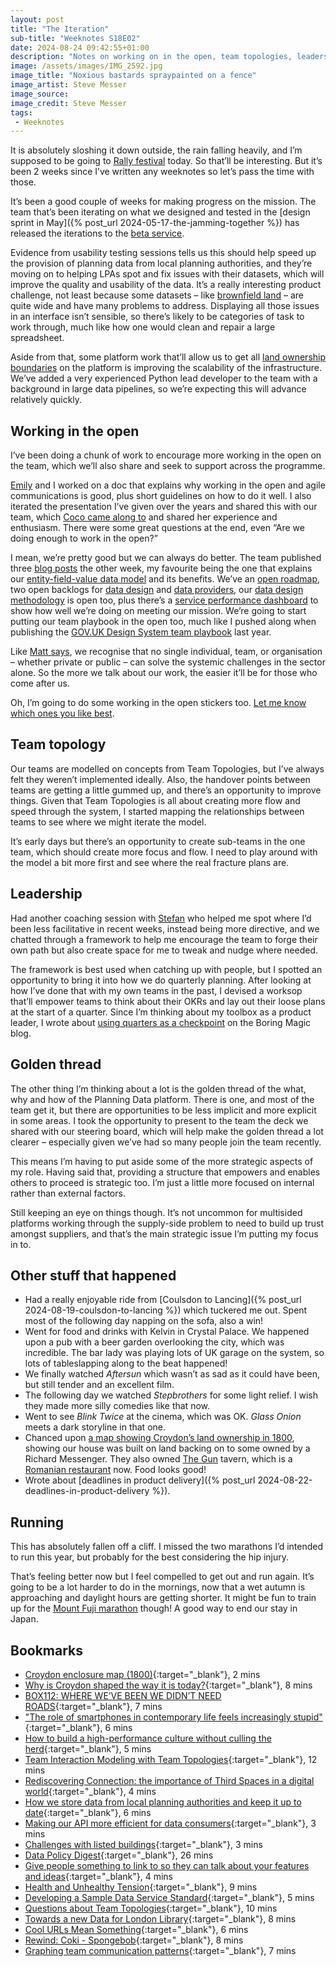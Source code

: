 ```yaml
---
layout: post
title: "The Iteration"
sub-title: "Weeknotes S18E02"
date: 2024-08-24 09:42:55+01:00
description: "Notes on working on in the open, team topologies, leadership, the golden thread, and thoughts on movies."
image: /assets/images/IMG_2592.jpg
image_title: "Noxious bastards spraypainted on a fence"
image_artist: Steve Messer
image_source:
image_credit: Steve Messer
tags:
 - Weeknotes
---
```


It is absolutely sloshing it down outside, the rain falling heavily, and I’m supposed to be going to [Rally festival](https://rallyrallyrally.co.uk) today. So that’ll be interesting. But it’s been 2 weeks since I’ve written any weeknotes so let’s pass the time with those.

It’s been a good couple of weeks for making progress on the mission. The team that’s been iterating on what we designed and tested in the [design sprint in May]({% post_url 2024-05-17-the-jamming-together %}) has released the iterations to the [beta service](https://check.planning.data.gov.uk/manage). 

Evidence from usability testing sessions tells us this should help speed up the provision of planning data from local planning authorities, and they’re moving on to helping LPAs spot and fix issues with their datasets, which will improve the quality and usability of the data. It’s a really interesting product challenge, not least because some datasets – like [brownfield land](https://www.planning.data.gov.uk/entity/1719049) – are quite wide and have many problems to address. Displaying all those issues in an interface isn’t sensible, so there’s likely to be categories of task to work through, much like how one would clean and repair a large spreadsheet. 

Aside from that, some platform work that’ll allow us to get all [land ownership boundaries](https://design.planning.data.gov.uk/planning-consideration/land-registry-polygons-red-line-boundaries) on the platform is improving the scalability of the infrastructure. We’ve added a very experienced Python lead developer to the team with a background in large data pipelines, so we’re expecting this will advance relatively quickly.

## Working in the open

I’ve been doing a chunk of work to encourage more working in the open on the team, which we’ll also share and seek to support across the programme. 

[Emily](https://emilywebber.co.uk) and I worked on a doc that explains why working in the open and agile communications is good, plus short guidelines on how to do it well. I also iterated the presentation I’ve given over the years and shared this with our team, which [Coco came along to](https://crmzchan.medium.com/weeknotes-2-week-ending-23rd-august-b79c07090a26) and shared her experience and enthusiasm. There were some great questions at the end, even “Are we doing enough to work in the open?”

I mean, we’re pretty good but we can always do better. The team published three [blog posts](https://digital-land.github.io/blog-post/) the other week, my favourite being the one that explains our [entity-field-value data model](https://digital-land.github.io/blog-post/storing-and-updating-data/) and its benefits. We’ve an [open roadmap](https://www.planning.data.gov.uk/about/roadmap), two open backlogs for [data design](https://design.planning.data.gov.uk/what-we-are-working-on) and [data providers](https://github.com/orgs/digital-land/projects/7), our [data design methodology](https://design.planning.data.gov.uk/data-design-process) is open too, plus there’s a [service performance dashboard](https://www.planning.data.gov.uk/about/performance) to show how well we’re doing on meeting our mission. We’re going to start putting our team playbook in the open too, much like I pushed along when publishing the [GOV.‌UK Design System team playbook](https://team-playbook.design-system.service.gov.uk) last year.

Like [Matt says](https://www.linkedin.com/pulse/what-we-mean-open-digital-planning-open-digital-planning-wzeve/?trackingId=RqTY6U08YdTUz21VLQafqQ%3D%3D), we recognise that no single individual, team, or organisation – whether private or public – can solve the systemic challenges in the sector alone. So the more we talk about our work, the easier it’ll be for those who come after us.

Oh, I’m going to do some working in the open stickers too. [Let me know which ones you like best](https://forms.gle/q9zhmwBLauma99jSA).

## Team topology

Our teams are modelled on concepts from Team Topologies, but I’ve always felt they weren’t implemented ideally. Also, the handover points between teams are getting a little gummed up, and there’s an opportunity to improve things. Given that Team Topologies is all about creating more flow and speed through the system, I started mapping the relationships between teams to see where we might iterate the model. 

It’s early days but there’s an opportunity to create sub-teams in the one team, which should create more focus and flow. I need to play around with the model a bit more first and see where the real fracture plans are.

## Leadership

Had another coaching session with [Stefan](https://www.stefanpowell.co.uk/post/stefan-s-weeknote-s-24-08-2024) who helped me spot where I’d been less facilitative in recent weeks, instead being more directive, and we chatted through a framework to help me encourage the team to forge their own path but also create space for me to tweak and nudge where needed. 

The framework is best used when catching up with people, but I spotted an opportunity to bring it into how we do quarterly planning. After looking at how I’ve done that with my own teams in the past, I devised a worksop that’ll empower teams to think about their OKRs and lay out their loose plans at the start of a quarter. Since I’m thinking about my toolbox as a product leader, I wrote about [using quarters as a checkpoint](https://boringmagi.cc/2024/08/23/using-quarters-as-a-checkpoint/) on the Boring Magic blog. 

## Golden thread

The other thing I’m thinking about a lot is the golden thread of  the what, why and how of the Planning Data platform. There is one, and most of the team get it, but there are opportunities to be less implicit and more explicit in some areas. I took the opportunity to present to the team the deck we shared with our steering board, which will help make the golden thread a lot clearer – especially given we’ve had so many people join the team recently. 

This means I’m having to put aside some of the more strategic aspects of my role. Having said that, providing a structure that empowers and enables others to proceed is strategic too. I’m just a little more focused on internal rather than external factors.

Still keeping an eye on things though. It’s not uncommon for multisided platforms working through the supply-side problem to need to build up trust amongst suppliers, and that’s the main strategic issue I’m putting my focus in to. 

## Other stuff that happened

- Had a really enjoyable ride from [Coulsdon to Lancing]({% post_url 2024-08-19-coulsdon-to-lancing %}) which tuckered me out. Spent most of the following day napping on the sofa, also a win!
- Went for food and drinks with Kelvin in Crystal Palace. We happened upon a pub with a beer garden overlooking the city, which was incredible. The bar lady was playing lots of UK garage on the system, so lots of tableslapping along to the beat happened!
- We finally watched _Aftersun_ which wasn’t as sad as it could have been, but still tender and an excellent film.
- The following day we watched _Stepbrothers_ for some light relief. I wish they made more silly comedies like that now. 
- Went to see _Blink Twice_ at the cinema, which was OK. _Glass Onion_ meets a dark storyline in that one.
- Chanced upon [a map showing Croydon’s land ownership in 1800](https://london-road-croydon.org/history/sources/enclosure/croydon-enclosure/), showing our house was built on land backing on to some owned by a Richard Messenger. They also owned [The Gun](https://www.mylondon.news/news/nostalgia/croydons-lost-pub-punters-step-24789784) tavern, which is a [Romanian restaurant](https://mahalauk.com) now. Food looks good!
- Wrote about [deadlines in product delivery]({% post_url 2024-08-22-deadlines-in-product-delivery %}).

## Running 

This has absolutely fallen off a cliff. I missed the two marathons I’d intended to run this year, but probably for the best considering the hip injury. 

That’s feeling better now but I feel compelled to get out and run again. It’s going to be a lot harder to do in the mornings, now that a wet autumn is approaching and daylight hours are getting shorter. It might be fun to train up for the [Mount Fuji marathon](https://mtfujimarathon.com/english/) though! A good way to end our stay in Japan.

## Bookmarks

- [Croydon enclosure map (1800)](https://london-road-croydon.org/history/sources/enclosure/croydon-enclosure/){:target="_blank"}, 2 mins
- [Why is Croydon shaped the way it is today?](https://turf-projects.com/why-is-croydon-shaped-the-way-it-is-today/){:target="_blank"}, 8 mins
- [BOX112: WHERE WE’VE BEEN WE DIDN’T NEED ROADS](https://blog.tobiasrevell.com/2024/08/21/box112-where-weve-been-we-didnt-need-roads/){:target="_blank"}, 7 mins
- ["The role of smartphones in contemporary life feels increasingly stupid"](https://www.dezeen.com/2024/08/21/smartphones-opinion-phineas-harper/){:target="_blank"}, 6 mins
- [How to build a high-performance culture without culling the herd](https://jeffgothelf.com/blog/how-to-build-a-high-performance-culture-without-culling-the-herd/){:target="_blank"}, 5 mins
- [Team Interaction Modeling with Team Topologies](https://teamtopologies.com/key-concepts-content/team-interaction-modeling-with-team-topologies){:target="_blank"}, 12 mins
- [Rediscovering Connection: the importance of Third Spaces in a digital world](https://medium.com/@caine_chan/rediscovering-connection-the-importance-of-third-spaces-in-a-digital-world-75f5167c358f){:target="_blank"}, 4 mins
- [How we store data from local planning authorities and keep it up to date](https://digital-land.github.io/blog-post/storing-and-updating-data/){:target="_blank"}, 6 mins
- [Making our API more efficient for data consumers](https://digital-land.github.io/blog-post/making-our-api-more-efficient/){:target="_blank"}, 3 mins
- [Challenges with listed buildings](https://digital-land.github.io/blog-post/challenges-with-listed-buildings/){:target="_blank"}, 3 mins
- [Data Policy Digest](https://connectedbydata.org/news/2024/08/08/data-policy-digest){:target="_blank"}, 26 mins
- [Give people something to link to so they can talk about your features and ideas](https://simonwillison.net/2024/Jul/13/give-people-something-to-link-to/){:target="_blank"}, 4 mins
- [Health and Unhealthy Tension](https://www.antmurphy.me/newsletter/healthy-and-unhealthy-tension?mkt_tok=MTg1LUxRVy0zNzAAAAGU5p1wOgCw9LQHCoyVqFH79mMCjNjqu2KKqhEKceT8iapw9NkhfU7QVA5sosCNJdkimBjI23VXIUvOQfLhDqiYGZtGM1owf2N998jmYyHEHJLyTw){:target="_blank"}, 9 mins
- [Developing a Sample Data Service Standard](https://public.digital/pd-insights/blog/2022/10/developing-a-sample-data-service-standard){:target="_blank"}, 5 mins
- [Questions about Team Topologies](https://definitionofdone.co.uk/2024/08/04/questions-about-team-topologies/){:target="_blank"}, 10 mins
- [Towards a new Data for London Library](https://chiefdigitalofficer4london.medium.com/towards-a-new-data-for-london-library-d95a062f30d9){:target="_blank"}, 8 mins
- [Cool URLs Mean Something](https://thehistoryoftheweb.com/cool-urls-mean-something/){:target="_blank"}, 6 mins
- [Rewind: Coki - Spongebob](https://ra.co/reviews/36157){:target="_blank"}, 8 mins
- [Graphing team communication patterns](https://xanderharrison.co.uk/2024/06/26/graphing-team-communication-patterns/){:target="_blank"}, 7 mins